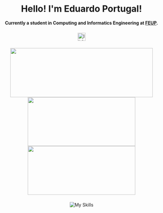 
<h1 align="center"> Hello! I'm Eduardo Portugal! </h1>

<p align="center" style="font-weight:bold;">
    Currently a student in Computing and Informatics Engineering at <a href="https://www.fe.up.pt">FEUP</a>.
</p>



###

<div align="center">
   <a href="https://www.linkedin.com/in/eduardocportugalf/" target="_blank">
        <img src="https://img.shields.io/static/v1?message=LinkedIn&logo=linkedin&label=&color=0077B5&logoColor=white&labelColor=&style=for-the-badge" height="25" alt="linkedin logo" />
    </a>
</div>





### 


<div align="center">
  <img width="450" height="155" align="center" src="https://github-readme-stats.vercel.app/api?username=Educpf&hide=prs&count_private=true&show_icons=true&theme=github_dark">
    <img  width="340" height="154" src="https://github-readme-stats.vercel.app/api/top-langs/?username=Educpf"/>
    <img width="340" height="154" align="center" src="https://github-readme-stats.vercel.app/api/top-langs/?username=Educpf&layout=compact&hide=Makefile,Cmake,Shell,Starlark,M4,Html,teX&line_height=27">
</div>


### 

<div align="center">
  
![My Skills](https://skillicons.dev/icons?i=cpp,c,java,python,haskell,js,html,css,php,laravel)

</div>










